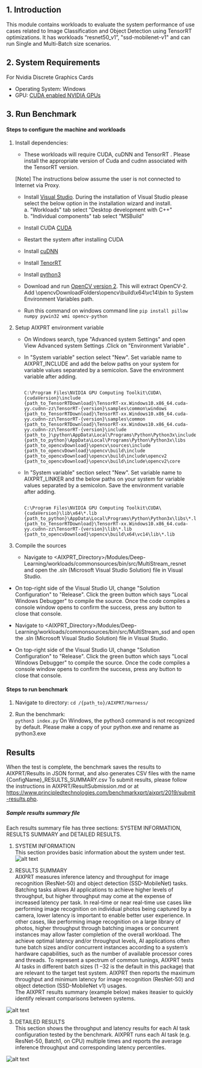 ﻿## 1. Introduction
This module contains workloads to evaluate the system performance of use cases related to Image Classification and Object Detection using TensorRT optimizations.
It has workloads “resnet50_v1”, "ssd-mobilenet-v1" and can run Single and Multi-Batch size scenarios.

## 2. System Requirements
For Nvidia Discrete Graphics Cards
* Operating System:
	Windows
* GPU:
	  [CUDA enabled NVIDIA GPUs](https://developer.nvidia.com/cuda-gpus)

## 3. Run Benchmark

#### Steps to configure the machine and workloads

1. Install dependencies:
   * These workloads will require CUDA, cuDNN and TensorRT . Please install the appropriate version of Cuda and cudnn associated with the TensorRT version.

    [Note] The instructions below assume the user is not connected to Internet via Proxy.
   * Install [Visual Studio](https://docs.microsoft.com/en-us/visualstudio/install/install-visual-studio?view=vs-2019). During the installation of Visual Studio please select the below option in the installation wizard and install. <br />
        a. "Workloads" tab select "Desktop development with C++" <br />
        b. "Individual components" tab select "MSBuild" <br />
    
   * Install CUDA [CUDA](https://developer.nvidia.com/cuda-downloads)
 
   * Restart the system after installing CUDA 
  
   * Install [cuDNN](https://docs.nvidia.com/deeplearning/sdk/cudnn-install/index.html#install-windows)

   * Install [TenorRT](https://docs.nvidia.com/deeplearning/sdk/tensorrt-install-guide/index.html#installing-zip)

   * Install [python3](https://www.python.org/downloads/)

   * Download and run  [OpenCV version 2](https://sourceforge.net/projects/opencvlibrary/files/opencv-win/2.4.13/). This will extract OpenCV-2. Add \opencvDownloadFolders\opencv\build\x64\vc14\bin to System Environment Variables path.

   * Run this command on windows command line `pip install pillow numpy pywin32 wmi opencv-python`

2. Setup AIXPRT environment variable

   * On Windows search, type "Advanced system Settings" and open View Advanced system Settings .Click on  "Environment Variable" . 
   * In "System variable" section select "New". Set variable name to AIXPRT_INCLUDE and add the below paths on your system for variable values separated by a semicolon. Save the environment variable after adding.
      ```

      C:\Program Files\NVIDIA GPU Computing Toolkit\CUDA\{cudaVersion}\include
      {path_to_TensorRTDownload}\TensorRT-xx.Windows10.x86_64.cuda-yy.cudnn-zz\TensorRT-{version}\samples\common\windows
      {path_to_TensorRTDownload}\TensorRT-xx.Windows10.x86_64.cuda-yy.cudnn-zz\TensorRT-{version}\samples\common
      {path_to_TensorRTDownload}\TensorRT-xx.Windows10.x86_64.cuda-yy.cudnn-zz\TensorRT-{version}\include
      {path_to_}\python\AppData\Local\Programs\Python\Python3x\include
      {path_to_python}\AppData\Local\Programs\Python\Python3x\libs
      {path_to_opencvDownload}\opencv\sources\include
      {path_to_opencvDownload}\opencv\build\include
      {path_to_opencvDownload}\opencv\build\include\opencv2
      {path_to_opencvDownload}\opencv\build\include\opencv2\core
  
      ```

   * In "System variable" section select "New". Set variable name to AIXPRT_LINKER and the below paths on your system for variable values separated by a semicolon. Save the environment variable after adding.

      ```
      
      C:\Program Files\NVIDIA GPU Computing Toolkit\CUDA\{cudaVersion}\lib\x64\*.lib
      {path_to_python}\AppData\Local\Programs\Python\Python3x\libs\*.lib
      {path_to_TensorRTDownload}\TensorRT-xx.Windows10.x86_64.cuda-yy.cudnn-zz\TensorRT-{version}\lib\*.lib
      {path_to_opencvDownload}\opencv\build\x64\vc14\lib\*.lib

      ```
3. Compile the sources 

	* Navigate to  <AIXPRT_Directory>/Modules/Deep-Learning/workloads/commonsources/bin/src/MultiStream_resnet and open the .sln (Microsoft Visual Studio Solution) file in Visual Studio.

  * On top-right side of the Visual Studio UI, change "Solution Configuration" to "Release". Click the green button which says "Local Windows Debugger" to compile the source. Once the code compiles a console window opens to confirm the success, press any button to close that console.

  * Navigate to  <AIXPRT_Directory>/Modules/Deep-Learning/workloads/commonsources/bin/src/MultiStream_ssd and open the .sln (Microsoft Visual Studio Solution) file in Visual Studio.

  * On top-right side of the Visual Studio UI, change "Solution Configuration" to "Release". Click the green button which says "Local Windows Debugger" to compile the source. Once the code compiles a console window opens to confirm the success, press any button to close that console.
#### Steps to run benchmark
 1. Navigate to directory:
 	`cd /{path_to}/AIXPRT/Harness/`

 2. Run the benchmark:<br />
	`python3 index.py`
   On Windows, the python3 command is not recognized by default. Please make a copy of your python.exe and rename as python3.exe
   
## Results

When the test is complete, the benchmark saves the results to AIXPRT/Results in JSON format, and also generates CSV files with the name {ConfigName}_RESULTS_SUMMARY.csv
To submit results, please follow the instructions in AIXPRT/ResultSubmission.md or at https://www.principledtechnologies.com/benchmarkxprt/aixprt/2019/submit-results.php.


##### Sample results summary file <br/>

Each results summary file has three sections: SYSTEM INFORMATION, RESULTS SUMMARY and DETAILED RESULTS.<br/>
 1. SYSTEM INFORMATION <br/>
    This section provides basic information about the system under test. <br/>
    ![alt text](https://github.com/BenchmarkXPRT/AIXPRT/tree/master/Tensorflow/AIXPRT/Harness/assets/tensorflow_systemInfo.png)

 2. RESULTS SUMMARY <br/>
    AIXPRT measures inference latency and throughput for image recognition (ResNet-50) and object detection (SSD-MobileNet) tasks. Batching tasks allows AI applications to achieve 
higher levels of throughput, but higher throughput may come at the expense of increased latency per task. In real-time or near real-time use cases like performing image recognition 
on individual photos being captured by a camera, lower latency is important to enable better user experience. In other cases, like performing image recognition on a large library of 
photos, higher throughput through batching images or concurrent instances may allow faster completion of the overall workload. The achieve optimal latency and/or throughput levels, 
AI applications often tune batch sizes and/or concurrent instances according to a system’s hardware capabilities, such as the number of available processor cores and threads.
To represent a spectrum of common tunings, AIXPRT tests AI tasks in different batch sizes (1 –32 is the default in this package) that are relevant to the target test system. 
AIXPRT then reports the maximum throughput and minimum latency for image recognition (ResNet-50) and object detection (SSD-MobileNet v1) usages.<br/>
The AIXPRT results summary (example below) makes iteasier to quickly identify relevant comparisons between systems. <br/>

 ![alt text](https://github.com/BenchmarkXPRT/AIXPRT/tree/master/Tensorflow/AIXPRT/Harness/assets/results_summary.png)


 3. DETAILED RESULTS <br/>
   This section shows the throughput and latency results for each AI task configuration tested by the benchmark. 
AIXPRT runs each AI task (e.g. ResNet-50, Batch1, on CPU) multiple times and reports the average inference throughput and corresponding latency percentiles.

![alt text](https://github.com/BenchmarkXPRT/AIXPRT/tree/master/Tensorflow/AIXPRT/Harness/assets/detailed_results.png)